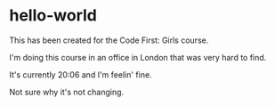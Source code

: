 # hello-world
This has been created for the Code First: Girls course.

I'm doing this course in an office in London that was very hard to find.

It's currently 20:06 and I'm feelin' fine.

Not sure why it's not changing.
